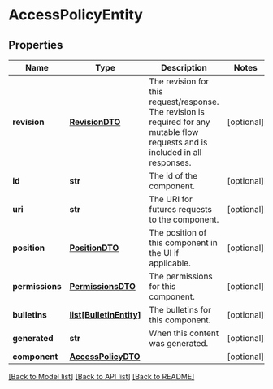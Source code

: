 # AccessPolicyEntity

## Properties
Name | Type | Description | Notes
------------ | ------------- | ------------- | -------------
**revision** | [**RevisionDTO**](RevisionDTO.md) | The revision for this request/response. The revision is required for any mutable flow requests and is included in all responses. | [optional] 
**id** | **str** | The id of the component. | [optional] 
**uri** | **str** | The URI for futures requests to the component. | [optional] 
**position** | [**PositionDTO**](PositionDTO.md) | The position of this component in the UI if applicable. | [optional] 
**permissions** | [**PermissionsDTO**](PermissionsDTO.md) | The permissions for this component. | [optional] 
**bulletins** | [**list[BulletinEntity]**](BulletinEntity.md) | The bulletins for this component. | [optional] 
**generated** | **str** | When this content was generated. | [optional] 
**component** | [**AccessPolicyDTO**](AccessPolicyDTO.md) |  | [optional] 

[[Back to Model list]](../README.md#documentation-for-models) [[Back to API list]](../README.md#documentation-for-api-endpoints) [[Back to README]](../README.md)


